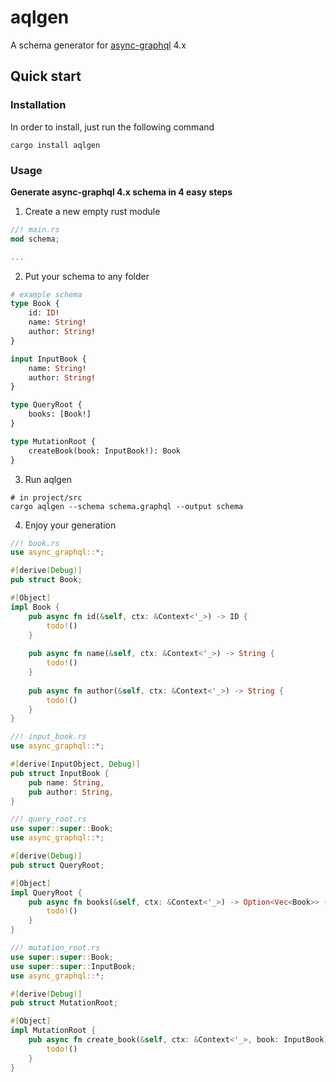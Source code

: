 # aqlgen

A schema generator for [async-graphql](https://github.com/async-graphql/async-graphql) 4.x

## Quick start
### Installation 
In order to install, just run the following command
```shell
cargo install aqlgen
```
### Usage
**Generate async-graphql 4.x schema in 4 easy steps**
1. Create a new empty rust module 
```rust
//! main.rs
mod schema;

...
```
2. Put your schema to any folder
```graphql
# example schema
type Book {
    id: ID!
    name: String!
    author: String!
}

input InputBook {
    name: String!
    author: String!
}

type QueryRoot {
    books: [Book!]
}

type MutationRoot {
    createBook(book: InputBook!): Book
}
```
3. Run aqlgen
```shell
# in project/src
cargo aqlgen --schema schema.graphql --output schema
```
4. Enjoy your generation
```rust
//! book.rs
use async_graphql::*;

#[derive(Debug)]
pub struct Book;

#[Object]
impl Book {
    pub async fn id(&self, ctx: &Context<'_>) -> ID {
        todo!()
    }
    
    pub async fn name(&self, ctx: &Context<'_>) -> String {
        todo!()
    }
    
    pub async fn author(&self, ctx: &Context<'_>) -> String {
        todo!()
    }
}
```

```rust 
//! input_book.rs
use async_graphql::*;

#[derive(InputObject, Debug)]
pub struct InputBook {
    pub name: String,
    pub author: String,
}
```

```rust
//! query_root.rs
use super::super::Book;
use async_graphql::*;

#[derive(Debug)]
pub struct QueryRoot;

#[Object]
impl QueryRoot {
    pub async fn books(&self, ctx: &Context<'_>) -> Option<Vec<Book>> {
        todo!()
    }
}
```

```rust
//! mutation_root.rs
use super::super::Book;
use super::super::InputBook;
use async_graphql::*;

#[derive(Debug)]
pub struct MutationRoot;

#[Object]
impl MutationRoot {
    pub async fn create_book(&self, ctx: &Context<'_>, book: InputBook) -> Option<Book> {
        todo!()
    }
}
```
